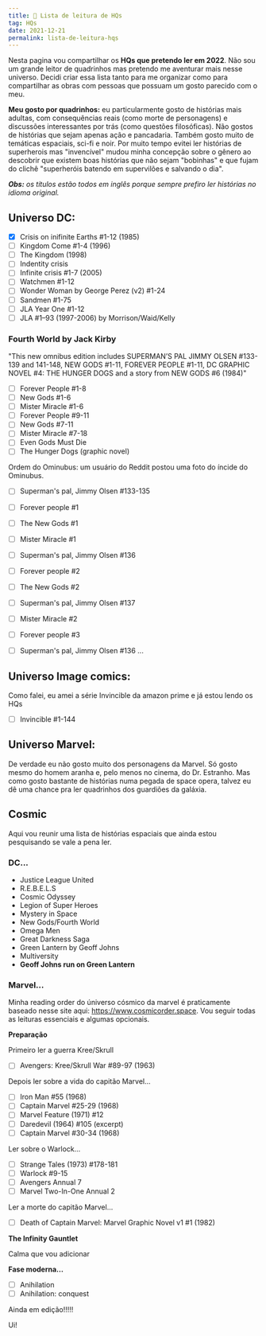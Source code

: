 ```yaml
---
title: 🚧 Lista de leitura de HQs
tag: HQs
date: 2021-12-21
permalink: lista-de-leitura-hqs
---
```


Nesta pagina vou compartilhar os **HQs que pretendo ler em 2022**. Não sou um grande leitor de quadrinhos mas pretendo me aventurar mais nesse universo. Decidi criar essa lista tanto para me organizar como para compartilhar as obras com pessoas que possuam um gosto parecido com o meu.

**Meu gosto por quadrinhos:** eu particularmente gosto de histórias mais adultas, com consequências reais (como morte de personagens) e discussões interessantes por trás (como questões filosóficas). Não gostos de histórias que sejam apenas ação e pancadaria. Também gosto muito de temáticas espaciais, sci-fi e noir. Por muito tempo evitei ler histórias de superherois mas "invencível" mudou minha concepção sobre o gênero ao descobrir que existem boas histórias que não sejam "bobinhas" e que fujam do clichê "superheróis batendo em supervilões e salvando o dia".

_**Obs:** os títulos estão todos em inglês porque sempre prefiro ler histórias no idioma original._

## Universo DC:

- [X] Crisis on inifinite Earths #1-12 (1985)
- [ ] Kingdom Come #1-4 (1996)
- [ ] The Kingdom (1998)
- [ ] Indentity crisis
- [ ] Infinite crisis #1-7 (2005)
- [ ] Watchmen #1-12
- [ ] Wonder Woman by George Perez (v2) #1-24
- [ ] Sandmen #1-75
- [ ] JLA Year One #1-12
- [ ] JLA #1–93 (1997-2006) by Morrison/Waid/Kelly

### Fourth World by Jack Kirby

"This new omnibus edition includes SUPERMAN’S PAL JIMMY OLSEN #133-139 and 141-148, NEW GODS #1-11, FOREVER PEOPLE #1-11, DC GRAPHIC NOVEL #4: THE HUNGER DOGS and a story from NEW GODS #6 (1984)"

- [ ] Forever People #1-8
- [ ] New Gods #1-6
- [ ] Mister Miracle #1-6
- [ ] Forever People #9-11
- [ ] New Gods #7-11
- [ ] Mister Miracle #7-18
- [ ] Even Gods Must Die
- [ ] The Hunger Dogs (graphic novel)

Ordem do Ominubus: um usuário do Reddit postou uma foto do íncide do Ominubus.

- [ ] Superman's pal, Jimmy Olsen #133-135
- [ ] Forever people #1
- [ ] The New Gods #1
- [ ] Mister Miracle #1
- [ ] Superman's pal, Jimmy Olsen #136
- [ ] Forever people #2
- [ ] The New Gods #2
- [ ] Superman's pal, Jimmy Olsen #137
- [ ] Mister Miracle #2
- [ ] Forever people #3
- [ ] Superman's pal, Jimmy Olsen #136
...




## Universo Image comics:

Como falei, eu amei a série Invincible da amazon prime e já estou lendo os HQs

- [ ] Invincible #1-144

## Universo Marvel:

De verdade eu não gosto muito dos personagens da Marvel. Só gosto mesmo do homem aranha e, pelo menos no cinema, do Dr. Estranho. Mas como gosto bastante de histórias numa pegada de space opera, talvez eu dê uma chance pra ler quadrinhos dos guardiões da galáxia.

## Cosmic

Aqui vou reunir uma lista de histórias espaciais que ainda estou pesquisando se vale a pena ler.

### DC...

- Justice League United
- R.E.B.E.L.S
- Cosmic Odyssey
- Legion of Super Heroes
- Mystery in Space
- New Gods/Fourth World
- Omega Men
- Great Darkness Saga
- Green Lantern by Geoff Johns
- Multiversity
- **Geoff Johns run on Green Lantern**

### Marvel...

Minha reading order do úniverso cósmico da marvel é praticamente baseado nesse site aqui: <https://www.cosmicorder.space>. Vou seguir todas as leituras essenciais e algumas opcionais.

**Preparação**

Primeiro ler a guerra Kree/Skrull

- [ ] Avengers: Kree/Skrull War #89-97 (1963)

Depois ler sobre a vida do capitão Marvel...

- [ ] Iron Man #55 (1968)
- [ ] Captain Marvel #25-29 (1968)
- [ ] Marvel Feature (1971) #12
- [ ] Daredevil (1964) #105 (excerpt)
- [ ] Captain Marvel #30-34 (1968)

Ler sobre o Warlock...

- [ ] Strange Tales (1973) #178-181
- [ ] Warlock #9-15
- [ ] Avengers Annual 7
- [ ] Marvel Two-In-One Annual 2

Ler a morte do capitão Marvel...

- [ ] Death of Captain Marvel: Marvel Graphic Novel v1 #1 (1982)

**The Infinity Gauntlet**

Calma que vou adicionar

**Fase moderna...**

- [ ] Anihilation
- [ ] Anihilation: conquest

Ainda em edição!!!!!

Ui!
